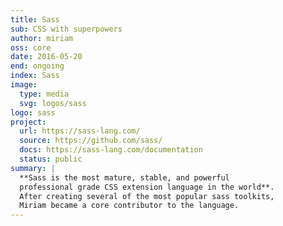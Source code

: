 ```yaml
---
title: Sass
sub: CSS with superpowers
author: miriam
oss: core
date: 2016-05-20
end: ongoing
index: Sass
image:
  type: media
  svg: logos/sass
logo: sass
project:
  url: https://sass-lang.com/
  source: https://github.com/sass/
  docs: https://sass-lang.com/documentation
  status: public
summary: |
  **Sass is the most mature, stable, and powerful
  professional grade CSS extension language in the world**.
  After creating several of the most popular sass toolkits,
  Miriam became a core contributor to the language.
---
```

